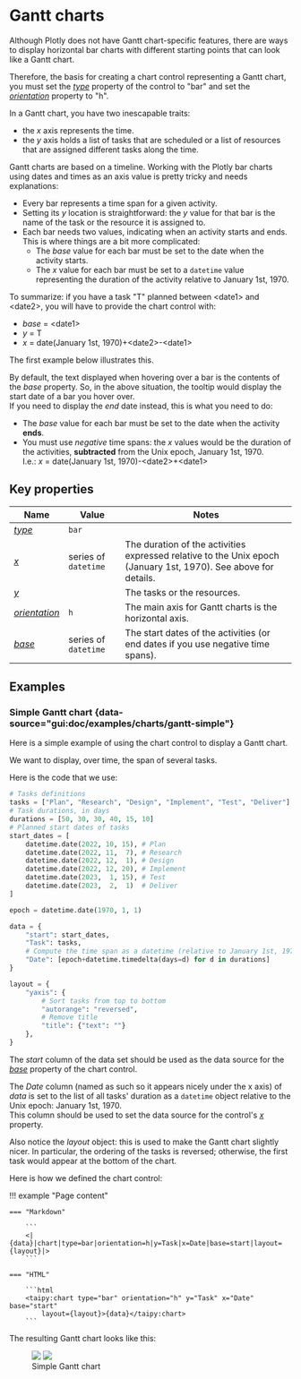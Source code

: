 # Gantt charts

Although Plotly does not have Gantt chart-specific features, there are ways to display horizontal bar charts with different starting points that can look like a Gantt chart.

Therefore, the basis for creating a chart control representing a Gantt chart, you must
set the [*type*](../chart.md#p-type) property of the control to "bar" and set the
[*orientation*](../chart.md#p-orientation) property to "h".

In a Gantt chart, you have two inescapable traits:

- the *x* axis represents the time.
- the *y* axis holds a list of tasks that are scheduled or a list
    of resources that are assigned different tasks along the time.

Gantt charts are based on a timeline. Working with the Plotly bar charts using
dates and times as an axis value is pretty tricky and needs explanations:

- Every bar represents a time span for a given activity.
- Setting its *y* location is straightforward: the *y* value for that bar is the name of
    the task or the resource it is assigned to.
- Each bar needs two values, indicating when an activity starts and ends. This
    is where things are a bit more complicated:
    - The *base* value for each bar must be set to the date when the activity starts.
    - The *x* value for each bar must be set to a `datetime` value representing
        the duration of the activity relative to January 1st, 1970.

To summarize: if you have a task "T" planned between &lt;date1&gt; and &lt;date2&gt;,
you will have to provide the chart control with:

- *base* = &lt;date1&gt;
- *y* = T
- *x* = date(January 1st, 1970)+&lt;date2&gt;-&lt;date1&gt;

The first example below illustrates this.

By default, the text displayed when hovering over a bar is the contents
of the *base* property. So, in the above situation, the tooltip
would display the start date of a bar you hover over.<br/>
If you need to display the *end* date instead, this is what you need to do:

- The *base* value for each bar must be set to the date when the activity **ends**.
- You must use *negative* time spans: the *x* values would be the duration of the
    activities, **subtracted** from the Unix epoch, January 1st, 1970.<br/>
    I.e.: *x* = date(January 1st, 1970)-&lt;date2&gt;+&lt;date1&gt;

## Key properties

| Name            | Value           | Notes   |
| --------------- | ------------------------- | ------------------ |
| [*type*](../chart.md#p-type)      | `bar`  |  |
| [*x*](../chart.md#p-x)      | series of `datetime`  | The duration of the activities expressed relative to the Unix epoch (January 1st, 1970). See above for details.  |
| [*y*](../chart.md#p-x)      |   | The tasks or the resources.  |
| [*orientation*](../chart.md#p-orientation)      | `h`  | The main axis for Gantt charts is the horizontal axis.  |
| [*base*](../chart.md#p-base)      | series of `datetime`  | The start dates of the activities (or end dates if you use negative time spans).  |

## Examples

### Simple Gantt chart {data-source="gui:doc/examples/charts/gantt-simple"}

Here is a simple example of using the chart control to display a Gantt chart.

We want to display, over time, the span of several tasks.

Here is the code that we use:

```py
# Tasks definitions
tasks = ["Plan", "Research", "Design", "Implement", "Test", "Deliver"]
# Task durations, in days
durations = [50, 30, 30, 40, 15, 10]
# Planned start dates of tasks
start_dates = [
    datetime.date(2022, 10, 15), # Plan
    datetime.date(2022, 11,  7), # Research
    datetime.date(2022, 12,  1), # Design
    datetime.date(2022, 12, 20), # Implement
    datetime.date(2023,  1, 15), # Test
    datetime.date(2023,  2,  1)  # Deliver
]

epoch = datetime.date(1970, 1, 1)

data = {
    "start": start_dates,
    "Task": tasks,
    # Compute the time span as a datetime (relative to January 1st, 1970)
    "Date": [epoch+datetime.timedelta(days=d) for d in durations]
}

layout = {
    "yaxis": {
        # Sort tasks from top to bottom
        "autorange": "reversed",
        # Remove title
        "title": {"text": ""}
    },
}
```

The *start* column of the data set should be used as the data source for the
[*base*](../chart.md#p-base) property of the chart control.

The *Date* column (named as such so it appears nicely under the x axis) of *data*
is set to the list of all tasks' duration as a `datetime` object relative to
the Unix epoch: January 1st, 1970.<br/>
This column should be used to set the data source for the control's
[*x*](../chart.md#p-x) property.

Also notice the *layout* object: this is used to make the Gantt chart slightly nicer. In
particular, the ordering of the tasks is reversed; otherwise, the first task would appear
at the bottom of the chart.

Here is how we defined the chart control:

!!! example "Page content"

    === "Markdown"

        ```
        <|{data}|chart|type=bar|orientation=h|y=Task|x=Date|base=start|layout={layout}|>
        ```
  
    === "HTML"

        ```html
        <taipy:chart type="bar" orientation="h" y="Task" x="Date" base="start"
            layout={layout}>{data}</taipy:chart>
        ```

The resulting Gantt chart looks like this:

<figure>
    <img src="../gantt-simple-d.png" class="visible-dark" />
    <img src="../gantt-simple-l.png" class="visible-light"/>
    <figcaption>Simple Gantt chart</figcaption>
</figure>

<!--
### Simple Gantt chart

Different resources are displayed by different traces in the same chart.

Here is an example where we represent two resources' tasks, based on the same
_x_ timeline axis:

- The tasks start dates are represented by the _base_ values on the _x_ axis (type is date or datetime ).
- The tasks durations are represented by the _x_ values on the _x_ axis (type is date or datetime). 
  The _x_ values are specified as a time duration ie a date where 0 is January 1st 1970 ie `date(1970, 1, 1)`. for example to specify a duration of 2 days, one would set the value to date(1970, 1, 3)
- The resources names are represented by the _y_ values. To keep the tasks on the same horizontal line, the _y_ value should be the same.
- The tasks names can by specified by the _text_ or _label_ property.

```py
data = pd.DataFrame({
  "x": [dt.date(1970, 1, 20), dt.date(1970, 1, 10), dt.date(1970, 1, 5)],
  "y": ["Resource 1", "Resource 1", "Resource 1"],
  "label": ["Task 1.1", "Task 1.2", "Task 1.3"],
  "base": [dt.date(2022, 1, 1), dt.date(2022, 2, 1), dt.date(2022, 3, 1)],

  "x1": [dt.date(1970, 1, 3), dt.date(1970, 1, 15), dt.date(1970, 1, 5)],
  "y1": ["Resource 2", "Resource 2", "Resource 2"],
  "base1": [dt.date(2022, 1, 15), dt.date(2022, 2, 1), dt.date(2022, 3, 10)],
  "label1": ["Task 2.1", "Task 2.2", "Task 2.3"]
})
```

The chart definition looks like this:

!!! example "Page content"

    === "Markdown"

        ```
        <|{data}|chart|type=bar|orientation=h|x[1]=x|y[1]=y|base[1]=base|text[1]=label|x[2]=x1|y[2]=y1|base[2]=base1|text[2]=label1|>
        ```
  
    === "HTML"

        ```html
        <taipy:chart type="bar" orientation="h" x[1]="x" y[1]="y" base[1]="base" text[1]="label" x[2]="x1" y[2]="y1" base[2]="base1" text[2]="label1">{data}</taipy:chart>
        ```

And the resulting chart is:

![Gantt like chart](ganttlike1.png)

-->
